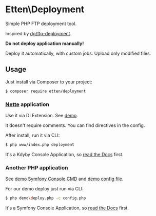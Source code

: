 # Etten\Deployment

Simple PHP FTP deployment tool.

Inspired by [dg/ftp-deployment](https://github.com/dg/ftp-deployment).

**Do not deploy application manually!**

Deploy it automatically, with custom jobs. Upload only modified files.


## Usage

Just install via Composer to your project:

```bash
$ composer require etten/deployment
```

### [Nette](https://nette.org) application

Use it via DI Extension. See [demo](demo/config.neon).

It doesn't require comments. You can find directives in the config.

After install, run it via CLI:

```bash
$ php www/index.php deployment
```

It's a Kdyby Console Application, so [read the Docs](https://github.com/Kdyby/Console/blob/master/docs/en/index.md) first.


### Another PHP application

See [demo Symfony Console CMD](demo/deploy.php) and [demo config file](demo/config.php).

For our demo deploy just run via CLI:

```bash
$ php demo\deploy.php -c config.php
```

It's a Symfony Console Application, so [read the Docs](http://symfony.com/doc/current/components/console/introduction.html) first.
